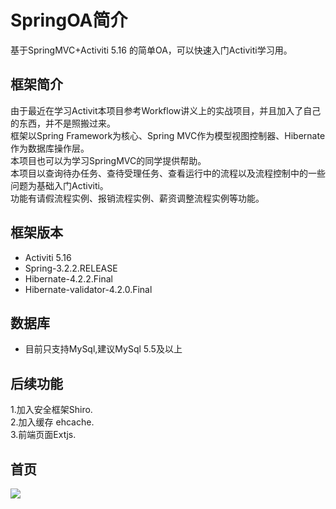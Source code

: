 SpringOA简介
========

基于SpringMVC+Activiti 5.16 的简单OA，可以快速入门Activiti学习用。

框架简介
--------
由于最近在学习Activit本项目参考Workflow讲义上的实战项目，并且加入了自己的东西，并不是照搬过来。<br>
框架以Spring Framework为核心、Spring MVC作为模型视图控制器、Hibernate作为数据库操作层。<br>
本项目也可以为学习SpringMVC的同学提供帮助。<br>
本项目以查询待办任务、查待受理任务、查看运行中的流程以及流程控制中的一些问题为基础入门Activiti。<br>
功能有请假流程实例、报销流程实例、薪资调整流程实例等功能。<br>

框架版本
--------
<ul>
<li>Activiti 5.16</li>
<li>Spring-3.2.2.RELEASE</li>
<li>Hibernate-4.2.2.Final</li>
<li>Hibernate-validator-4.2.0.Final</li>
</ul>

数据库
-------
<ul>
<li>目前只支持MySql,建议MySql 5.5及以上</li>
</ul>


后续功能
--------
1.加入安全框架Shiro.<br>
2.加入缓存 ehcache.<br>
3.前端页面Extjs.<br>

首页
--------
![](https://github.com/zhaoml529/SpringOA/raw/master/WebContent/WEB-INF/images/main.jpg)  
